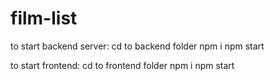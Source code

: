 # film-list

to start backend server:
cd to backend folder
npm i
npm start 

to start frontend:
cd to frontend folder
npm i
npm start
